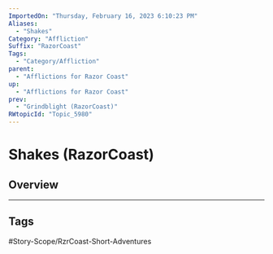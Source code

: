 ```yaml
---
ImportedOn: "Thursday, February 16, 2023 6:10:23 PM"
Aliases:
  - "Shakes"
Category: "Affliction"
Suffix: "RazorCoast"
Tags:
  - "Category/Affliction"
parent:
  - "Afflictions for Razor Coast"
up:
  - "Afflictions for Razor Coast"
prev:
  - "Grindblight (RazorCoast)"
RWtopicId: "Topic_5980"
---
```

# Shakes (RazorCoast)
## Overview

---
## Tags
#Story-Scope/RzrCoast-Short-Adventures

